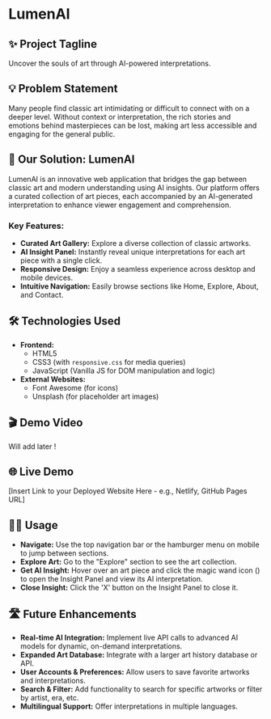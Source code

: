 # LumenAI

## ✨ Project Tagline
Uncover the souls of art through AI-powered interpretations.

## 💡 Problem Statement
Many people find classic art intimidating or difficult to connect with on a deeper level. Without context or interpretation, the rich stories and emotions behind masterpieces can be lost, making art less accessible and engaging for the general public.

## 🚀 Our Solution: LumenAI
LumenAI is an innovative web application that bridges the gap between classic art and modern understanding using AI insights. Our platform offers a curated collection of art pieces, each accompanied by an AI-generated interpretation to enhance viewer engagement and comprehension.

### Key Features:
* **Curated Art Gallery:** Explore a diverse collection of classic artworks.
* **AI Insight Panel:** Instantly reveal unique interpretations for each art piece with a single click.
* **Responsive Design:** Enjoy a seamless experience across desktop and mobile devices.
* **Intuitive Navigation:** Easily browse sections like Home, Explore, About, and Contact.

## 🛠 Technologies Used
* **Frontend:**
    * HTML5
    * CSS3 (with `responsive.css` for media queries)
    * JavaScript (Vanilla JS for DOM manipulation and logic)
* **External Websites:**
    * Font Awesome (for icons)
    * Unsplash (for placeholder art images)

## 🎬 Demo Video
Will add later !

## 🌐 Live Demo
[Insert Link to your Deployed Website Here - e.g., Netlify, GitHub Pages URL]

## 🧑‍💻 Usage
* **Navigate:** Use the top navigation bar or the hamburger menu on mobile to jump between sections.
* **Explore Art:** Go to the "Explore" section to see the art collection.
* **Get AI Insight:** Hover over an art piece and click the magic wand icon (<i class="fa-solid fa-wand-magic-sparkles"></i>) to open the Insight Panel and view its AI interpretation.
* **Close Insight:** Click the 'X' button on the Insight Panel to close it.

## 🛣 Future Enhancements
* **Real-time AI Integration:** Implement live API calls to advanced AI models for dynamic, on-demand interpretations.
* **Expanded Art Database:** Integrate with a larger art history database or API.
* **User Accounts & Preferences:** Allow users to save favorite artworks and interpretations.
* **Search & Filter:** Add functionality to search for specific artworks or filter by artist, era, etc.
* **Multilingual Support:** Offer interpretations in multiple languages.